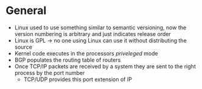 # General

- Linux used to use something similar to semantic versioning, now the version numbering is arbitrary and just indicates release order
- Linux is GPL -> no one using Linux can use it without distributing the source
- Kernel code executes in the processors *priveleged* mode
- BGP populates the routing table of routers
- Once TCP/IP packets are received by a system they are sent to the right process by the port number
    - TCP/UDP provides this port extension of IP
